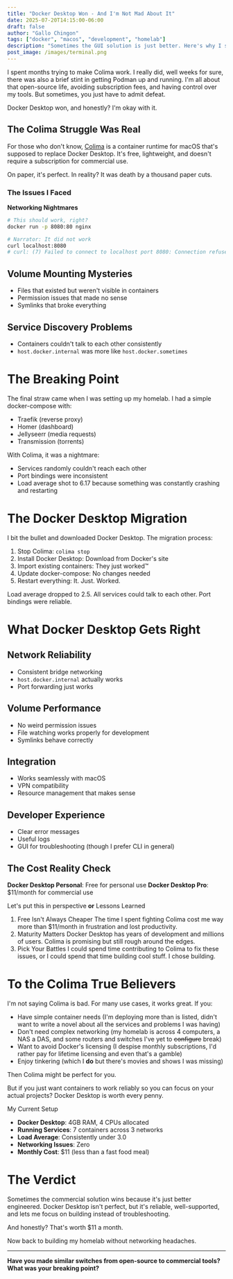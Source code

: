 ```yaml
---
title: "Docker Desktop Won - And I'm Not Mad About It"
date: 2025-07-20T14:15:00-06:00
draft: false
author: "Gallo Chingon"
tags: ["docker", "macos", "development", "homelab"]
description: "Sometimes the GUI solution is just better. Here's why I switched to Docker Desktop from Colima."
post_image: /images/terminal.png
---
```


<!-- saved as docker-desktop-vs-colima.md in tokyo-mistakes/exampleSite/content/blog -->

I spent months trying to make Colima work. I really did, well weeks for sure, there was also a brief stint in getting Podman up and running. I'm all about that open-source life, avoiding subscription fees, and having control over my tools. But sometimes, you just have to admit defeat.

Docker Desktop won, and honestly? I'm okay with it.

## The Colima Struggle Was Real

For those who don't know, [Colima](https://github.com/abiosoft/colima) is a container runtime for macOS that's supposed to replace Docker Desktop. It's free, lightweight, and doesn't require a subscription for commercial use.

On paper, it's perfect. In reality? It was death by a thousand paper cuts.

### The Issues I Faced

**Networking Nightmares**

```bash
# This should work, right?
docker run -p 8080:80 nginx

# Narrator: It did not work
curl localhost:8080
# curl: (7) Failed to connect to localhost port 8080: Connection refused
```

## Volume Mounting Mysteries

- Files that existed but weren't visible in containers
- Permission issues that made no sense
- Symlinks that broke everything

## Service Discovery Problems

- Containers couldn't talk to each other consistently
- `host.docker.internal` was more like `host.docker.sometimes`

# The Breaking Point

The final straw came when I was setting up my homelab. I had a simple docker-compose with:

- Traefik (reverse proxy)
- Homer (dashboard)
- Jellyseerr (media requests)
- Transmission (torrents)

With Colima, it was a nightmare:

- Services randomly couldn't reach each other
- Port bindings were inconsistent
- Load average shot to 6.17 because something was constantly crashing and restarting

# The Docker Desktop Migration

I bit the bullet and downloaded Docker Desktop. The migration process:

1. Stop Colima: `colima stop`
2. Install Docker Desktop: Download from Docker's site
3. Import existing containers: They just worked™️
4. Update docker-compose: No changes needed
5. Restart everything: It. Just. Worked.

Load average dropped to 2.5. All services could talk to each other. Port bindings were reliable.

# What Docker Desktop Gets Right

## Network Reliability

- Consistent bridge networking
- `host.docker.internal` actually works
- Port forwarding just works

## Volume Performance

- No weird permission issues
- File watching works properly for development
- Symlinks behave correctly

## Integration

- Works seamlessly with macOS
- VPN compatibility
- Resource management that makes sense

## Developer Experience

- Clear error messages
- Useful logs
- GUI for troubleshooting (though I prefer CLI in general)

## The Cost Reality Check

**Docker Desktop Personal**: Free for personal use
**Docker Desktop Pro**: $11/month for commercial use

Let's put this in perspective **or** Lessons Learned

1. Free Isn't Always Cheaper
   The time I spent fighting Colima cost me way more than $11/month in frustration and lost productivity.
2. Maturity Matters
   Docker Desktop has years of development and millions of users. Colima is promising but still rough around the edges.
3. Pick Your Battles
   I could spend time contributing to Colima to fix these issues, or I could spend that time building cool stuff. I chose building.

# To the Colima True Believers

I'm not saying Colima is bad. For many use cases, it works great. If you:

- Have simple container needs (I'm deploying more than is listed, didn't want to write a novel about all the services and problems I was having)
- Don't need complex networking (my homelab is across 4 computers, a NAS a DAS, and some routers and switches I've yet to ~~configure~~ break)
- Want to avoid Docker's licensing (I despise monthly subscriptions, I'd rather pay for lifetime licensing and even that's a gamble)
- Enjoy tinkering (which I **do** but there's movies and shows I was missing)

Then Colima might be perfect for you.

But if you just want containers to work reliably so you can focus on your actual projects? Docker Desktop is worth every penny.

My Current Setup

- **Docker Desktop**: 4GB RAM, 4 CPUs allocated
- **Running Services**: 7 containers across 3 networks
- **Load Average**: Consistently under 3.0
- **Networking Issues**: Zero
- **Monthly Cost**: $11 (less than a fast food meal)

# The Verdict

Sometimes the commercial solution wins because it's just better engineered. Docker Desktop isn't perfect, but it's reliable, well-supported, and lets me focus on building instead of troubleshooting.

And honestly? That's worth $11 a month.

Now back to building my homelab without networking headaches.

---

**Have you made similar switches from open-source to commercial tools? What was your breaking point?**
